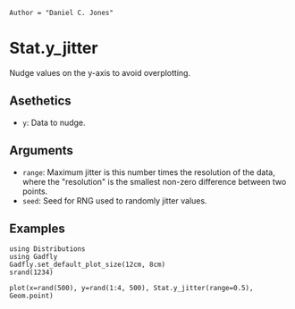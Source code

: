 ```@meta
Author = "Daniel C. Jones"
```

# Stat.y_jitter

Nudge values on the y-axis to avoid overplotting.

## Asethetics
  * `y`: Data to nudge.

## Arguments
  * `range`: Maximum jitter is this number times the resolution of the data,
    where the "resolution" is the smallest non-zero difference between two
    points.
  * `seed`: Seed for RNG used to randomly jitter values.

## Examples

```@setup 1
using Distributions
using Gadfly
Gadfly.set_default_plot_size(12cm, 8cm)
srand(1234)
```

```@example 1
plot(x=rand(500), y=rand(1:4, 500), Stat.y_jitter(range=0.5), Geom.point)
```

